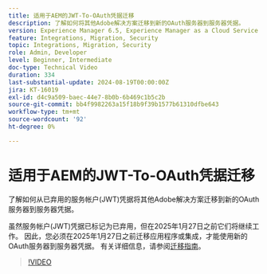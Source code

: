 ```yaml
---
title: 适用于AEM的JWT-To-OAuth凭据迁移
description: 了解如何将其他Adobe解决方案迁移到新的OAuth服务器到服务器凭据。
version: Experience Manager 6.5, Experience Manager as a Cloud Service
feature: Integrations, Migration, Security
topic: Integrations, Migration, Security
role: Admin, Developer
level: Beginner, Intermediate
doc-type: Technical Video
duration: 334
last-substantial-update: 2024-08-19T00:00:00Z
jira: KT-16019
exl-id: d4c9a509-baec-44e7-8b0b-6b469c1b5c2b
source-git-commit: bb4f9982263a15f18b9f39b1577b61310dfbe643
workflow-type: tm+mt
source-wordcount: '92'
ht-degree: 0%

---
```


# 适用于AEM的JWT-To-OAuth凭据迁移

了解如何从已弃用的服务帐户(JWT)凭据将其他Adobe解决方案迁移到新的OAuth服务器到服务器凭据。

虽然服务帐户(JWT)凭据已标记为已弃用，但在2025年1月27日之前它们将继续工作。 因此，您必须在2025年1月27日之前迁移应用程序或集成，才能使用新的OAuth服务器到服务器凭据。 有关详细信息，请参阅[迁移指南](https://developer.adobe.com/developer-console/docs/guides/authentication/ServerToServerAuthentication/migration)。


>[!VIDEO](https://video.tv.adobe.com/v/3432960/?learn=on)
